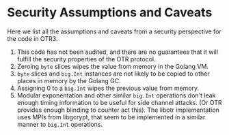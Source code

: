 # Security Assumptions and Caveats

Here we list all the assumptions and caveats from a security perspective for the code in OTR3.

1. This code has not been audited, and there are no guarantees that it will fulfill the security properties of the OTR protocol.
2. Zeroing `byte` slices wipes the value from memory in the Golang VM.
3. `byte` slices and `big.Int` instances are not likely to be copied to other places in memory by the Golang GC.
4. Assigning 0 to a `big.Int` wipes the previous value from memory.
5. Modular exponentation and other similar `big.Int` operations don't leak enough timing information to be useful for side channel attacks. (Or OTR provides enough blinding to counter act this). The libotr implementation uses MPIs from libgcrypt, that seem to be implemented in a similar manner to `big.Int` operations.
